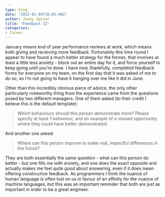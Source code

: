 ```yaml
---
type: blog
date: "2022-01-04T16:05:40Z"
author: Jonny Spicer
title: "Feedback II"
categories:
- Career
---
```

January means end of year performance reviews at work, which means both giving and receiving more feedback. Fortunately this time round
I appear to have found a much better strategy for the former, that involves at least a little less anxiety - block out an entire day for
it, and force yourself to keep going until you're done. I have now, thankfully, completed feedback forms for everyone on my team, on the
first day that it was asked of me to do so, so I'm not going to have it hanging over me like it did in June.

Other than this incredibly obvious piece of advice, the only other particularly noteworthy thing from the experience came from the
questions posed by two different managers. One of them asked (to their credit I believe this is the default template):

> Which behaviours should this person demonstrate more? Please specify at least 1 behaviour, and an example of a missed opportunity where they could have better demonstrated.

And another one asked:

> Where can this person improve to make real, impactful differences in the future?

They are both essentially the same question - what can this person do better - but one fills me with anxiety, and one does the exact
opposite and actually makes me feel quite good about answering, even if it does mean offering constructive feedback. As programmers I
think the nuance of human language is often lost on us in favour of an affinity for the nuance of machine languages, but this was an
important reminder that both are just as important in order to be a great engineer.
